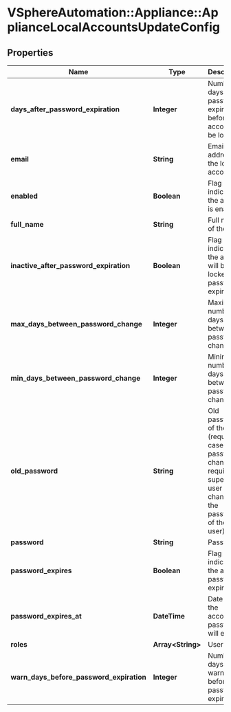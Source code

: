 # VSphereAutomation::Appliance::ApplianceLocalAccountsUpdateConfig

## Properties
Name | Type | Description | Notes
------------ | ------------- | ------------- | -------------
**days_after_password_expiration** | **Integer** | Number of days after password expiration before the account will be locked | [optional] 
**email** | **String** | Email address of the local account | [optional] 
**enabled** | **Boolean** | Flag indicating if the account is enabled | [optional] 
**full_name** | **String** | Full name of the user | [optional] 
**inactive_after_password_expiration** | **Boolean** | Flag indicating if the account will be locked after password expiration | [optional] 
**max_days_between_password_change** | **Integer** | Maximum number of days between password change | [optional] 
**min_days_between_password_change** | **Integer** | Minimum number of days between password change | [optional] 
**old_password** | **String** | Old password of the user (required in case of the password change, not required if superAdmin user changes the password of the other user) | [optional] 
**password** | **String** | Password | [optional] 
**password_expires** | **Boolean** | Flag indicating if the account password expires | [optional] 
**password_expires_at** | **DateTime** | Date when the account&#39;s password will expire | [optional] 
**roles** | **Array&lt;String&gt;** | User roles | [optional] 
**warn_days_before_password_expiration** | **Integer** | Number of days of warning before password expires | [optional] 


